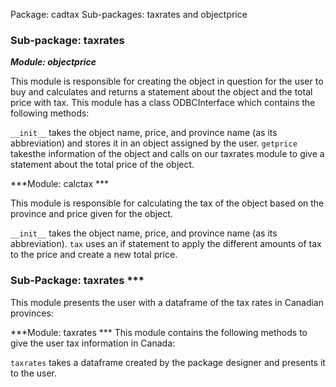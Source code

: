 Package: cadtax
Sub-packages: taxrates and objectprice

### Sub-package: taxrates

***Module: objectprice*** 

This module is responsible for creating the object in question for the user to buy and calculates and returns a statement about the object and the total price with tax.
This module has a class ODBCInterface which contains the following methods:

```__init__``` takes the object name, price, and province name (as its abbreviation) and stores it in an object assigned by the user.
```getprice``` takesthe information of the object and calls on our taxrates module to give a statement about the total price of the object.

***Module: calctax ***

This module is responsible for calculating the tax of the object based on the province and price given for the object.

```__init__``` takes the object name, price, and province name (as its abbreviation).
```tax``` uses an if statement to apply the different amounts of tax to the price and create a new total price.

### Sub-Package: taxrates ***
This module presents the user with a dataframe of the tax rates in Canadian provinces:

***Module: taxrates ***
This module contains the following methods to give the user tax information in Canada:

```taxrates``` takes a dataframe created by the package designer and presents it to the user.
